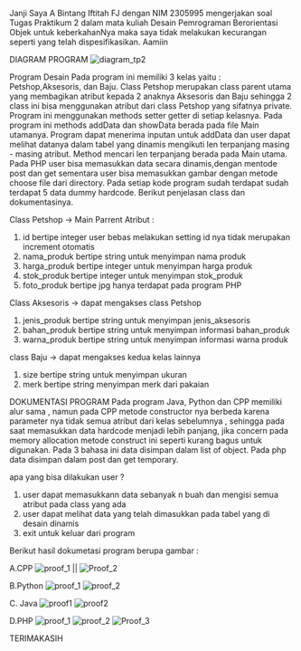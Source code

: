 Janji
Saya A Bintang Iftitah FJ dengan NIM 2305995 mengerjakan soal Tugas Praktikum 2 dalam mata kuliah Desain Pemrograman Berorientasi Objek untuk keberkahanNya maka saya tidak melakukan kecurangan seperti yang telah dispesifikasikan. Aamiin


DIAGRAM PROGRAM
![diagram_tp2](https://github.com/user-attachments/assets/19fce52a-6ff9-48d2-a54a-e3a1ed73592c)

Program Desain
  Pada program ini memiliki 3 kelas yaitu : Petshop,Aksesoris, dan Baju. Class Petshop merupakan class parent utama yang membagikan atribut kepada 2 anaknya Aksesoris dan Baju sehingga 2 class ini bisa menggunakan atribut dari class Petshop yang sifatnya private. Program ini menggunakan methods setter getter di setiap kelasnya. Pada program ini methods addData dan showData berada pada file Main utamanya. Program dapat menerima inputan untuk addData dan user dapat melihat datanya dalam tabel yang dinamis mengikuti len terpanjang masing - masing atribut. Method mencari len terpanjang berada pada Main utama. 
  Pada PHP user bisa memasukkan data secara dinamis,dengan mentode post dan get sementara user bisa memasukkan gambar dengan metode choose file dari directory.
  Pada setiap kode program sudah terdapat sudah terdapat 5 data dummy hardcode. Berikut penjelasan class dan dokumentasinya.


Class Petshop -> Main Parrent
Atribut :
1. id bertipe integer user bebas melakukan setting id nya tidak merupakan increment otomatis
2. nama_produk bertipe string untuk menyimpan nama produk
3. harga_produk bertipe integer untuk menyimpan harga produk
4. stok_produk bertipe integer untuk menyimpan stok_produk
5. foto_produk bertipe jpg hanya terdapat pada program PHP

Class Aksesoris -> dapat mengakses class Petshop
1. jenis_produk bertipe string untuk menyimpan jenis_aksesoris
2. bahan_produk bertipe string untuk menyimpan informasi bahan_produk
3. warna_produk bertipe string untuk menyimpan informasi warna produk

class Baju -> dapat mengakses kedua kelas lainnya
1. size bertipe string untuk menyimpan ukuran
2. merk bertipe string menyimpan merk dari pakaian

DOKUMENTASI PROGRAM
Pada program Java, Python dan CPP memiliki alur sama  , namun pada CPP metode constructor nya berbeda karena parameter nya tidak semua atribut dari kelas sebelumnya , sehingga pada saat memasukkan data hardcode menjadi lebih panjang, jika concern pada memory allocation metode construct ini seperti kurang bagus untuk digunakan. Pada 3 bahasa ini data disimpan dalam list of object. Pada php data disimpan dalam post dan get temporary.

apa yang bisa dilakukan user ?
1. user dapat memasukkann data sebanyak n buah dan mengisi semua atribut pada class yang ada
2. user dapat melihat data yang telah dimasukkan pada tabel yang di desain dinamis
3. exit untuk keluar dari program

Berikut hasil dokumetasi program berupa gambar :

A.CPP
![proof_1](https://github.com/user-attachments/assets/971a9810-6635-43b5-8cb9-30bf2055df59) || ![Proof_2](https://github.com/user-attachments/assets/a6e1e519-73bb-4d52-b430-33584c64f272)

B.Python
![proof_1](https://github.com/user-attachments/assets/40aa16f8-b8d7-4c91-9089-f2b79fbaac98)
![proof_2](https://github.com/user-attachments/assets/20e06762-3300-42e1-94b3-32b91f0be4e0)

C. Java
![proof1](https://github.com/user-attachments/assets/8dbde20e-379b-4466-9d81-03bd0dd16b79)
![proof2](https://github.com/user-attachments/assets/2ffd5419-8237-4142-8c2d-c0d31b80c730)

D.PHP
![proof_1](https://github.com/user-attachments/assets/c9fae818-f648-40b9-a895-b5b2d28909ee)
![proof_2](https://github.com/user-attachments/assets/dad89b67-964e-4933-be55-c20b2f0d2e2d)
![Proof_3](https://github.com/user-attachments/assets/6fc21fd9-5dc9-416c-a55e-23378ddb7176)


TERIMAKASIH 







